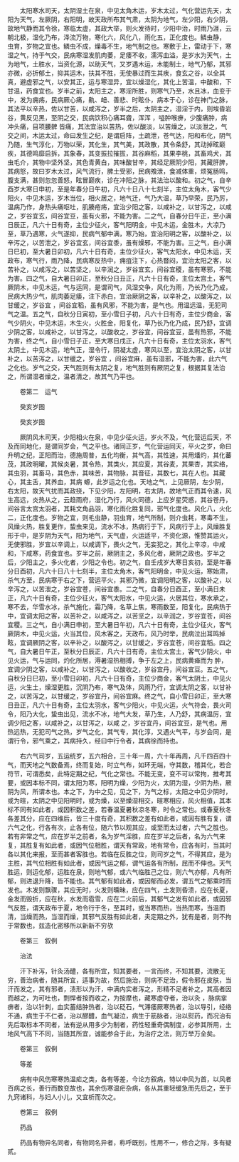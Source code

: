<!-- { "loadSidebar": true } -->
　　太阳寒水司天，太阴湿土在泉，中见太角木运，岁木太过，气化营运先天，太阳为天气，左厥阴，右阳明，故天政所布其气肃，太阴为地气，左少阳，右少阴，故地气静而其令徐，寒临太虚，其政大举，则火发待时，少阳中治，时雨乃涯，云朝北极，湿化乃布，泽流万物，寒化六，风化八，雨化五，正化度也。鳞虫静， 虫育，岁物之宜也。鳞虫不成，燥毒不生，地气制之也。寒敷于上，雷动于下，寒湿之气，持于气交，民病寒湿发肌肉萎，足痿不收，濡泻血溢，是岁水为天气，土为地气，土胜水，当资化源，以助天气，又岁遇木运，木能制土，地气乃郁，其邪亦微，必折郁土，抑其运木，扶其不胜，无使暴过而生其疾，食玄之谷，以全其真，避虚邪之气，以安其正，运与寒湿异，宜以燥湿化，其化上苦温，中酸和，下甘温，药食宜也。岁半之前，太阳主之，寒淫所胜，则寒气乃至，水且冰，血变于中，发为痈疡，民病厥心痛，鼽、衄、善悲、时眩仆，病本于心，诊在神门之脉，其法平以辛热，佐以甘苦，以咸泻之，岁半之后，太阴主之，湿淫于内，则埃昏岩谷，黄反见黑，至阴之交，民病饮积心痛耳聋，浑浑 ，嗌肿喉痹，少腹痛肿，病冲头痛，目项腰髀 皆痛，其法宜治以苦热，佐以酸淡，以苦燥之，以淡泄之，气交之间，木运太过，命曰发生之纪，是谓启阵，土疏泄，苍气达，阳和布化，阴气乃随，生气淳化，万物以荣，其化生，其气美，其政散，其令条舒，其动掉眩巅疾，其德鸣靡启拆，其象春，其变振拉摧拔，其谷麻稻，其果李桃，其畜鸡犬，其虫毛介，其物中坚外坚，其色青黄白，其味酸甘辛，其经足厥阴少阳，其藏肝脾，其病怒，故曰岁木太过，风气流行，脾土受邪，民病飧泄，食减体重，烦冤肠鸣，腹支满，甚则忽忽善怒，眩冒巅疾，诊在冲阳之脉，其法治以酸和。初之气，自辛酉岁大寒日申初，至是年春分日午初，凡六十日八十七刻半，主位太角木，客气少阳火，中见木运，岁木当位，相火居之，地气迁，气乃大温，草乃早荣，民乃厉，温病乃作，身热头痛呕吐，肌腠疮疡，宜治少阳之客，以咸补之，以甘泻之，以咸 之，岁谷宜玄，间谷宜豆，虽有火邪，不能为害。二之气，自春分日午正，至小满日辰正，凡六十日有奇，主位少征火，客气阳明金，中见木运，金胜木，大凉乃至，草乃遇寒，火气遂抑，民病气郁中满，寒乃始，宜治阳明之客，以酸补之，以辛泻之，以苦泄之，岁谷宜玄，间谷宜黍，虽有燥邪，不能为害。三之气，自小满日巳初，至大暑日卯初，凡六十日有奇，主位少征火，客气太阳水，中见木运，天政布，寒气行，雨乃降，民病寒反热中，痈疽注下，心热瞀闷，宜治太阳之客，以苦补之，以咸泻之，以苦坚之，以辛润之，岁谷宜玄，间谷宜稷，虽有寒邪，不能为害。四之气，自大暑日卯正，至秋分日丑正，凡六十日有奇，主位太宫土，客气厥阴木，中见木运，气与运同，是谓司气，风湿交争，风化为雨，乃长乃化乃成，民病大热少气，肌肉萎足痿，注下赤白，宜治厥阴之客，以辛补之，以酸泻之，以甘缓之，岁谷宜 ，间谷宜稻，虽有风邪，不能为害，是气也。用温远温，无犯司气之温。五之气，自秋分日寅初，至小雪日子初，凡六十日有奇，主位少商金，客气少阴火，中见木运，木生火，火胜金，阳复化，草乃长乃化乃成，民乃舒，宜调少阴之客，以咸补之，以甘泻之，以酸收之，岁谷宜，间谷宜豆，虽有热邪，不能为害，终之气，自小雪日子正，至大寒日戌正，凡六十日有奇，主位太羽水，客气太阴土，中见木运，地气正，湿令行，阴凝太虚，寒风以至，宜治太阴之客，以甘补之，以苦泻之，以甘缓之，岁谷宜 ，间谷宜麻，虽有湿邪，不能为害，此六气之化也。岁气之交，天气胜则有太阴之复，地气胜则有厥阴之复，根据其复法治之，所谓湿者燥之，温者清之，故其气乃平也。

　　卷第二　运气

　　癸亥岁图

　　癸亥岁图

　　厥阴风木司天，少阳相火在泉，中见少征火运，岁火不及，气化营运后天，不及而同地化，是谓同岁会，气之平也。诸同正岁，气化营运同天，平火之岁，命曰升明之纪，正阳而治，德施周普，五化均衡，其气高，其性速，其用燔灼，其化蕃茂，其政明曜，其候炎暑，其令热，其类火，其应夏，其谷麦，其果杏，其实络，其虫羽，其畜马，其色赤，其味苦，其物脉，其音征，其数七，其在人也。其藏心，其主舌，其养血，其病 螈，此岁运之化也。天地之气，上见厥阴，左少阴，右太阳，故天气扰而其政挠，下见少阳，左阳明，右太阴，故地气正而其令速，风生高远，炎热从之，云趋雨府，湿化乃行，风火同德，上应岁星荧惑，其谷苍丹，间谷言太宫太羽者，其耗文角品羽，寒化雨化胜复同，邪气化度也。风化八，火化二，正化度也。岁物之宜，则毛虫静，羽虫育，地气所制，则介虫耗，寒毒不生，风燥火热，胜复更作，蛰虫来见，流水不冰，热病行于下，风病行于上，风燥胜复形于中，是岁阴为天气，阳为地气，天气虚，火运适平，不资化源，惟赞其运火，无使邪胜，岁宜以辛调上，以咸调下，畏火之气，无妄犯之，其化上辛凉，中咸和，下咸寒，药食宜也。岁半之前，厥阴主之，多风化者，厥阴之政也。岁半之后，少阳主之，多火化者，少阳之令也。初之气，自壬戌岁大寒日亥初，至是年春分日酉初，凡六十日八十七刻半，主位太角木，客气阳明金，中见火运，寒始肃，杀气方至，民病寒于右之下，营运平火，其邪乃微，宜调阳明之客，以酸补之，以辛泻之，以苦泄之，岁谷宜苍，间谷宜黍。二之气，自春分日酉正，至小满日未正，凡六十日有奇，主位少征火，客气太阳水，中见火运，火居其位，寒水承之，寒不去，华雪水冰，杀气施化，霜乃降，名草上焦，寒雨数至，阳复化，民病热于中，宜调太阳之客，以苦补之，以咸泻之，以苦坚之，以辛润之，岁谷宜苍，间谷宜稷。三之气，自小满日申初，至大暑日午初，凡六十日有奇，主位少征火，客气厥阴木，中见火运，火当其位，风木客之，天政布，风乃时举，民病泣出耳鸣掉眩，宜调厥阴之客，以辛补之，以酸泻之，以甘缓之，岁谷宜苍，间谷宜稻。四之气，自大暑日午正，至秋分日辰正，凡六十日有奇，主位太宫土，客气少阴火，中见火运，气与运同，灼化所居，溽暑湿热相搏，争于左之上，民病黄瘅而为 肿，宜调少阴之客，以咸补之，以甘泻之，以酸收之，岁谷宜丹，间谷宜豆。五之气，自秋分日巳初，至小雪日卯初，凡六十日有奇，主位少商金，客气太阴土，中见火运，火生土，燥湿更胜，沉阴乃布，寒气及体，风雨乃行，宜调太阴之客，以甘补之，以苦泻之，以甘缓之，岁谷宜丹，间谷宜麻。终之气，自小雪日卯正，至大寒日丑正，凡六十日有奇，主位太羽水，客气少阳火，中见火运，火气符会，畏火司令，阳乃大化，蛰虫出见，流水不冰，地气大发，草乃生，人乃舒，其病温厉，宜调少阳之客，以咸补之，以甘泻之，以咸 之，岁谷宜丹，间谷宜豆，是气也。用热远热，无犯司气之热，岁气之化，其气专，其化淳，又遇火气平，与岁会同，是谓行令，邪气乘之，其病持久，经曰中行令者，其病徐而持也。

　　右六气司岁，五运统岁，五六相合，三十年一周，六十年再周，凡千四百四十气，而天地之气数备焉，终而复始，时立气布，如环无端，守其数，稽其化，若合符节，可谓悉矣，此特定期之纪，气化之常也。不能无变，变不可以常拘，推考其要，或因本标不同，谓太阳为寒，阳明为燥，少阳为火，太阴为湿，少阴为热，厥阴为风，所谓本也。本之下，为中之见，见之下，为气之标，太阳之中见少阴时，或为暄，太阴之中见阳明时，或为燥，以至燥湿相交，暄寒相应，风火相值，其本标不同有如此者，或因积数之差，若春温夏暑秋凉冬寒，时令之常也。或春夏秋冬各差其分，应在四维后，皆三十度有奇，其积数之差有如此者，或因有胜有复，谓六气之化，行各有次，止各有位，随六节以观其应，或至而太过者，六气之胜也。若有非常之气，应在岁半之前者，名为岁气淫胜，应在岁半之后者，名为六气来复，其胜复有如此者，或因气位相胜，谓天有常政，地有常令，应各有时，当其时各以其化来报，至而甚者客胜也。若临在反胜之位，则司岁之气，不得其应，是为主胜，其气位相胜有如此者，或因气运之郁，谓气运各有所制，屈而不伸也。天气胜运，则运化郁，运胜在泉，则地气郁，或六气临胜己之位，则六气亦郁，凡有所郁，则进退升降，皆不能也。其气郁有如此者，或因郁而必发，谓五气之郁乘时而发也。木发则飘骤，其应无时，火发则曛昧，应在四气，土发则昏溃，应在长夏，金发而毁折，应在秋，水发而雹雪，应在二火前后，其郁气之发有如此者，或因邪气反胜，谓天政布于夏，地令行于冬，至其时，或当寒而热，当热而寒，当温而清，当燥而热，当湿而燥，其邪气反胜有如此者，夫定期之外，犹有是者，则不拘于常数也，兹造化密移所以新新不穷欤

　　卷第三　叙例

　　治法

　　汗下补泻，针灸汤醴，各有所宜，知其要者，一言而终，不知其要，流散无穷，善治病者，随其所宜，适事为故，然后施治，则病不足治，假令邪在皮肤，当汗而发之，其有邪者，渍形以为汗，中满内实者泻之，形精不足者补之，其高者因而越之，为可吐也，剽悍者按而收之，为按摩也，藏寒虚夺者，治以灸 ，脉病挛痹者，治以针刺，血实蓄结肿热者，治以砭石，气滞痿厥寒热者，治以导引，经络不通，病生于不仁者，治以醪醴，血气凝泣，病生于筋脉者，治以熨药，而况治有先后取标本不同者，法有逆从用多少为制者，药性轻重奇偶制度，必参其所用，土地风气高下不同，当随其所宜，诚能参合于此，为治疗之法，则万举万全矣。

　　卷第三　叙例

　　等差

　　病有中风伤寒寒热温疟之类，各有等差，今论方叙病，特以中风为首，以风者百病之长，善行而数变故也，其余伤寒温疟杂病，各从其重轻缓急而先后之，至于九窍诸科，与妇人小儿，又宜析而次之。

　　卷第三　叙例

　　药品

　　药品有物异名同者，有物同名异者，称呼既别，性用不一，修合之际，多有疑贰。

